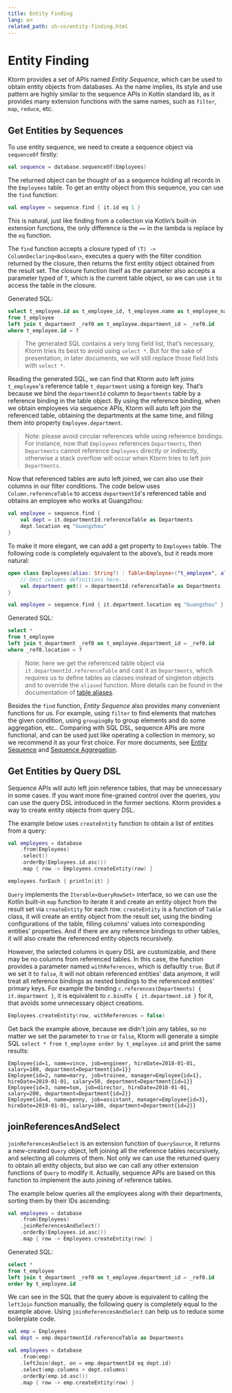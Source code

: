 ```yaml
---
title: Entity Finding
lang: en
related_path: zh-cn/entity-finding.html
---
```


# Entity Finding

Ktorm provides a set of APIs named *Entity Sequence*, which can be used to obtain entity objects from databases. As the name implies, its style and use pattern are highly similar to the sequence APIs in Kotlin standard lib, as it provides many extension functions with the same names, such as `filter`, `map`, `reduce`, etc.

## Get Entities by Sequences

To use entity sequence, we need to create a sequence object via `sequenceOf` firstly: 

```kotlin
val sequence = database.sequenceOf(Employees)
```

The returned object can be thought of as a sequence holding all records in the `Employees` table. To get an entity object from this sequence, you can use the `find` function: 

```kotlin
val employee = sequence.find { it.id eq 1 }
```

This is natural, just like finding from a collection via Kotlin’s built-in extension functions, the only difference is the `==` in the lambda is replace by the `eq` function.

The `find` function accepts a closure typed of `(T) -> ColumnDeclaring<Boolean>`, executes a query with the filter condition returned by the closure, then returns the first entity object obtained from the result set. The closure function itself as the parameter also accepts a parameter typed of `T`, which is the current table object, so we can use `it` to access the table in the closure.

Generated SQL: 

```sql
select t_employee.id as t_employee_id, t_employee.name as t_employee_name, t_employee.job as t_employee_job, t_employee.manager_id as t_employee_manager_id, t_employee.hire_date as t_employee_hire_date, t_employee.salary as t_employee_salary, t_employee.department_id as t_employee_department_id, _ref0.id as _ref0_id, _ref0.name as _ref0_name, _ref0.location as _ref0_location 
from t_employee 
left join t_department _ref0 on t_employee.department_id = _ref0.id 
where t_employee.id = ? 
```

> The generated SQL contains a very long field list, that’s necessary, Ktorm tries its best to avoid using `select *`. But for the sake of presentation, in later documents, we will still replace those field lists with `select *`.

Reading the generated SQL, we can find that Ktorm auto left joins `t_employee`'s reference table `t_department` using a foreign key. That’s because we bind the `departmentId` column to `Departments` table by a reference binding in the table object. By using the reference binding, when we obtain employees via sequence APIs, Ktorm will auto left join the referenced table, obtaining the departments at the same time, and filling them into property `Employee.department`.

> Note: please avoid circular references while using reference bindings. For instance, now that `Employees` references `Departments`, then `Departments` cannot reference `Employees` directly or indirectly, otherwise a stack overflow will occur when Ktorm tries to left join `Departments`. 

Now that referenced tables are auto left joined, we can also use their columns in our filter conditions. The code below uses `Column.referenceTable` to access `departmentId`'s referenced table and obtains an employee who works at Guangzhou:

```kotlin
val employee = sequence.find {
    val dept = it.departmentId.referenceTable as Departments
    dept.location eq "Guangzhou"
}
```

To make it more elegant, we can add a get property to `Employees` table. The following code is completely equivalent to the above’s, but it reads more natural: 

```kotlin
open class Employees(alias: String?) : Table<Employee>("t_employee", alias) {
    // Omit columns definitions here...
    val department get() = departmentId.referenceTable as Departments
}

val employee = sequence.find { it.department.location eq "Guangzhou" }
```

Generated SQL: 

````sql
select * 
from t_employee 
left join t_department _ref0 on t_employee.department_id = _ref0.id 
where _ref0.location = ? 
````

> Note: here we get the referenced table object via `it.departmentId.referenceTable` and cast it as `Departments`, which requires us to define tables as classes instead of singleton objects and to override the `aliased` function. More details can be found in the documentation of [table aliases](./joining.html#Self-Joining-amp-Table-Aliases).

Besides the `find` function, *Entity Sequence* also provides many convenient functions for us. For example, using `filter` to find elements that matches the given condition, using `groupingBy` to group elements and do some aggregation, etc.. Comparing with SQL DSL, sequence APIs are more functional, and can be used just like operating a collection in memory, so we recommend it as your first choice. For more documents, see [Entity Sequence](./entity-sequence.html) and [Sequence Aggregation](./sequence-aggregation.html).

## Get Entities by Query DSL

Sequence APIs will auto left join reference tables, that may be unnecessary in some cases. If you want more fine-grained control over the queries, you can use the query DSL introduced in the former sections. Ktorm provides a way to create entity objects from query DSL. 

The example below uses `createEntity` function to obtain a list of entities from a query: 

```kotlin
val employees = database
    .from(Employees)
    .select()
    .orderBy(Employees.id.asc())
    .map { row -> Employees.createEntity(row) }

employees.forEach { println(it) }
```

`Query` implements the `Iterable<QueryRowSet>` interface, so we can use the Kotlin built-in `map` function to iterate it and create an entity object from the result set via `createEntity` for each row. `createEntity` is a function of `Table` class, it will create an entity object from the result set, using the binding configurations of the table, filling columns' values into corresponding entities' properties. And if there are any reference bindings to other tables, it will also create the referenced entity objects recursively. 

However, the selected columns in query DSL are customizable, and there may be no columns from referenced tables. In this case, the function provides a parameter named `withReferences`, which is defaultly `true`. But if we set it to `false`, it will not obtain referenced entities' data anymore, it will treat all reference bindings as nested bindings to the referenced entities' primary keys. For example the binding `c.references(Departments) { it.department }`, it is equivalent to `c.bindTo { it.department.id }` for it, that avoids some unnecessary object creations. 

```kotlin
Employees.createEntity(row, withReferences = false)
```

Get back the example above, because we didn't join any tables, so no matter we set the parameter to `true` or `false`, Ktorm will generate a simple SQL `select * from t_employee order by t_employee.id` and print the same results:  

```plain
Employee{id=1, name=vince, job=engineer, hireDate=2018-01-01, salary=100, department=Department{id=1}}
Employee{id=2, name=marry, job=trainee, manager=Employee{id=1}, hireDate=2019-01-01, salary=50, department=Department{id=1}}
Employee{id=3, name=tom, job=director, hireDate=2018-01-01, salary=200, department=Department{id=2}}
Employee{id=4, name=penny, job=assistant, manager=Employee{id=3}, hireDate=2019-01-01, salary=100, department=Department{id=2}}
```

## joinReferencesAndSelect

`joinReferencesAndSelect` is an extension function of `QuerySource`, it returns a new-created `Query` object, left joining all the reference tables recursively, and selecting all columns of them. Not only we can use the returned query to obtain all entity objects, but also we can call any other extension functions of `Query` to modify it. Actually, sequence APIs are based on this function to implement the auto joining of reference tables. 

The example below queries all the employees along with their departments, sorting them by their IDs ascending: 

```kotlin
val employees = database
    .from(Employees)
    .joinReferencesAndSelect()
    .orderBy(Employees.id.asc())
    .map { row -> Employees.createEntity(row) }
```

Generated SQL: 

```sql
select * 
from t_employee 
left join t_department _ref0 on t_employee.department_id = _ref0.id 
order by t_employee.id 
```

We can see in the SQL that the query above is equivalent to calling the `leftJoin` function manually, the following query is completely equal to the example above. Using `joinReferencesAndSelect` can help us to reduce some boilerplate code. 

```kotlin
val emp = Employees
val dept = emp.departmentId.referenceTable as Departments

val employees = database
    .from(emp)
    .leftJoin(dept, on = emp.departmentId eq dept.id)
    .select(emp.columns + dept.columns)
    .orderBy(emp.id.asc())
    .map { row -> emp.createEntity(row) }
```